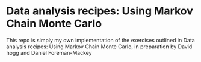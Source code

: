 # Data analysis recipes: Using Markov Chain Monte Carlo
This repo is simply my own implementation of the exercises outlined in Data analysis recipes: Using Markov Chain Monte Carlo, in preparation by David hogg and Daniel Foreman-Mackey

